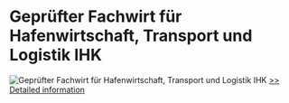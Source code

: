 # Geprüfter Fachwirt für Hafenwirtschaft, Transport und Logistik IHK
![Geprüfter Fachwirt für Hafenwirtschaft, Transport und Logistik IHK](https://mycommerce.akamaized.net/api/pimages/P300740463/BIG/300740463.JPG)
[>> Detailed information](https://secure.shareit.com/shareit/product.html?productid=300740463&affiliateid=200057808)